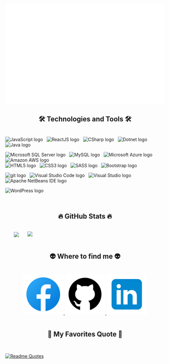 <!-- Vien Quoc Binh -->
<a href="#" target="_blank">
  <img src="svg\binhdev.svg" width="1200" alt="binhdev-official" />
</a>

<h2 align="center">🛠 Technologies and Tools 🛠</h2>
<br>
<!-- https://simpleicons.org/ -->
<span><img src="https://img.shields.io/badge/JavaScript-282C34?logo=javascript&logoColor=F7DF1E" alt="JavaScript logo" title="JavaScript" height="25" /></span>
&nbsp;
<!-- <span><img src="https://img.shields.io/badge/TypeScript-282C34?logo=typescript&logoColor=3178C6" alt="TypeScript logo" title="TypeScript" height="25" /></span>
&nbsp; -->
<span><img src="https://img.shields.io/badge/ReactJS-282C34?logo=react&logoColor=61DAFB" alt="ReactJS logo" title="ReactJS" height="25" /></span>
&nbsp;
<span><img src="https://img.shields.io/badge/C Sharp-282C34?logo=csharp&logoColor=239120" alt="CSharp logo" title="CSharp" height="25" /></span>
&nbsp;
<span><img src="https://img.shields.io/badge/.NET-c8eced?logo=.net&logoColor=512BD4" alt="Dotnet logo" title="Dotnet" height="25" /></span>
&nbsp;
<span><img src="https://img.shields.io/badge/Java-c8eced?logo=java&logoColor=007396" alt="Java logo" title="Java" height="25" /></span>
&nbsp;
<br>
<!-- <span><img src="https://img.shields.io/badge/Vue.js-282C34?logo=vue.js&logoColor=4FC08D" alt="Vue.js logo" title="Vue.js" height="25" /></span>
&nbsp; -->
<!-- <span><img src="https://img.shields.io/badge/Node.js-282C34?logo=node.js&logoColor=00F200" alt="Node.js logo" title="Node.js" height="25" /></span>
&nbsp; -->
<!-- <span><img src="https://img.shields.io/badge/MongoDB-282C34?logo=mongodb&logoColor=47A248" alt="MongoDB logo" title="MongoDB" height="25" /></span>
&nbsp; -->
<!-- <span><img src="https://img.shields.io/badge/Tailwind%20CSS-282C34?logo=tailwind-css&logoColor=38B2AC" alt="TailwindCSS logo" title="TailwindCSS" height="25" /></span>
&nbsp; -->

<span><img src="https://img.shields.io/badge/Microsoft SQL Server-c8eced?logo=microsoftSQLServer&logoColor=CC2927" alt="Microsoft SQL Server logo" title="Microsoft SQL Server" height="25" /></span>
&nbsp;
<span><img src="https://img.shields.io/badge/MySQL-c8eced?logo=mysql&logoColor=4479A1" alt="MySQL logo" title="MySQL" height="25" /></span>
&nbsp;
<span><img src="https://img.shields.io/badge/Microsoft Azure-c8eced?logo=microsoftazure&logoColor=0078D4" alt="Microsoft Azure logo" title="MySQL" height="25" /></span>
<span><img src="https://img.shields.io/badge/Amazon AWS-c8eced?logo=amazonAWS&logoColor=232F3E" alt="Amazon AWS logo" title="Amazon AWS" height="25" /></span>
&nbsp;
<br>
<span><img src="https://img.shields.io/badge/HTML5-282C34?logo=html5&logoColor=E34F26" alt="HTML5 logo" title="HTML5" height="25" /></span>
&nbsp;
<span><img src="https://img.shields.io/badge/CSS3-282C34?logo=css3&logoColor=1572B6" alt="CSS3 logo" title="CSS3" height="25" /></span>
&nbsp;
<span><img src="https://img.shields.io/badge/Sass-282C34?logo=sass&logoColor=CC6699" alt="SASS logo" title="SASS" height="25" /></span>
&nbsp;
<span><img src="https://img.shields.io/badge/Bootstrap-282C34?logo=bootstrap&logoColor=7952B3" alt="Bootstrap logo" title="Bootstrap" height="25" /></span>
&nbsp;

<span><img src="https://img.shields.io/badge/git-282C34?logo=git&logoColor=F05032" alt="git logo" title="git" height="25" /></span>
&nbsp;
<span><img src="https://img.shields.io/badge/VS%20Code-282C34?logo=visual-studio-code&logoColor=007ACC" alt="Visual Studio Code logo" title="Visual Studio Code" height="25" /></span>
&nbsp;
<span><img src="https://img.shields.io/badge/VS-282C34?logo=visual-studio&logoColor=5C2D91" alt="Visual Studio logo" title="Visual Studio" height="25" /></span>
&nbsp;
<span><img src="https://img.shields.io/badge/Apache NetBeans IDE-282C34?logo=visual-studio-code&logoColor=1B6AC6" alt="Apache NetBeans IDE logo" title="Apache NetBeans IDE" height="25" /></span>
&nbsp;

<span><img src="https://img.shields.io/badge/WordPress-282C34?logo=wordPress&logoColor=21759B" alt="WordPress logo" title="WordPress" height="25" /></span>
&nbsp;

<br>

<h2 align="center">🔥 GitHub Stats 🔥</h2>
<!-- https://github.com/anuraghazra/github-readme-stats -->
<br>
<div align=center>
  <a href="#" title="Trungquandev">
    <img width="315" align="center" src="https://github-readme-stats.vercel.app/api/top-langs/?username=VienQuocBinh&hide=c%23,powershell,Mathematica,Ruby,Objective-C,Objective-C%2b%2b,Cuda&title_color=61dafb&text_color=ffffff&icon_color=61dafb&bg_color=20232a&langs_count=8&layout=compact&border_color=61dafb&hide_border=true" />
  </a>
  <a href="#" title="Trungquandev">
    <img align="right" width="434" src="https://github-readme-stats.vercel.app/api?username=VienQuocBinh&show_icons=true&theme=react&border_color=61dafb&hide_border=true" />
  </a>
</div>

<br>

<h2 align="center">👽 Where to find me 👽</h2>
<br>
<!-- https://icons8.com -->
<div align="center">
  <a href="https://www.facebook.com/LucasBinhVien" target="blank">
    <img src="images/icons8-facebook-128.png" alt="facebook" />
  </a>
 
  <a href="https://github.com/VienQuocBinh" target="blank">
    <img src="images/icons8-github-128.png" alt="github" />
  </a>
  <a href="https://www.linkedin.com/in/vienquocbinh/" target="blank">
    <img src="images\icons8-linkedin-128.png" alt="linkedin" />
  </a>
  <!-- <a href="https://instagram.com/trungquandev" target="blank">
    <img src="https://img.icons8.com/bubbles/100/000000/instagram.png" alt="trungquandev-instagram" />
  </a>
  <a href="mailto:trungquandev.official@gmail.com" target="top">
    <img src="https://img.icons8.com/bubbles/100/000000/apple-mail.png" alt="trungquandev-email" />
  </a> -->
</div>

<br>

<h2 align="center">📑 My Favorites Quote 📑</h2>
<br>
<!-- <a href="#" target="_blank">
  <img src="svg/trungquandev-quotes.svg" width="846" height="150" alt="trungquandev-official" />
</a> -->

[![Readme Quotes](https://quotes-github-readme.vercel.app/api?theme=monokai&myquote=Clear+mind+clear+code)](https://github.com/piyushsuthar/github-readme-quotes)

